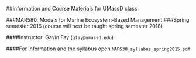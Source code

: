 
##Information and Course Materials for UMassD class

###MAR580: Models for Marine Ecosystem-Based Management
###Spring semester 2016
(course will next be taught spring semester 2018)

####Instructor: Gavin Fay (`gfay@umassd.edu`)

####For information and the syllabus open `MAR530_syllabus_spring2015.pdf`

